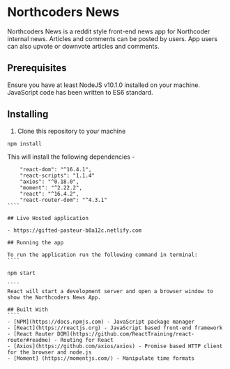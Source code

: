 # Northcoders News

Northcoders News is a reddit style front-end news app for Northcoder internal news. Articles and comments can be posted by users. App users can also upvote or downvote articles and comments.

## Prerequisites

Ensure you have at least NodeJS v10.1.0 installed on your machine. JavaScript code has been written to ES6 standard.

## Installing

1.  Clone this repository to your machine

```
npm install
```

This will install the following dependencies -

`````
    "react-dom": "^16.4.1",
    "react-scripts": "1.1.4"
    "axios": "^0.18.0",
    "moment": "^2.22.2",
    "react": "^16.4.2",
    "react-router-dom": "^4.3.1"
````

## Live Hosted application

- https://gifted-pasteur-b0a12c.netlify.com

## Running the app

To run the application run the following command in terminal:
````

npm start

````
React will start a development server and open a browser window to show the Northcoders News App.

## Built With
````
- [NPM](https://docs.npmjs.com) - JavaScript package manager
- [React](https://reactjs.org) - JavaScript based front-end framework
- [React Router DOM](https://github.com/ReactTraining/react-router#readme) - Routing for React
- [Axios](https://github.com/axios/axios) - Promise based HTTP client for the browser and node.js
- [Moment] (https://momentjs.com/) - Manipulate time formats  
`````
